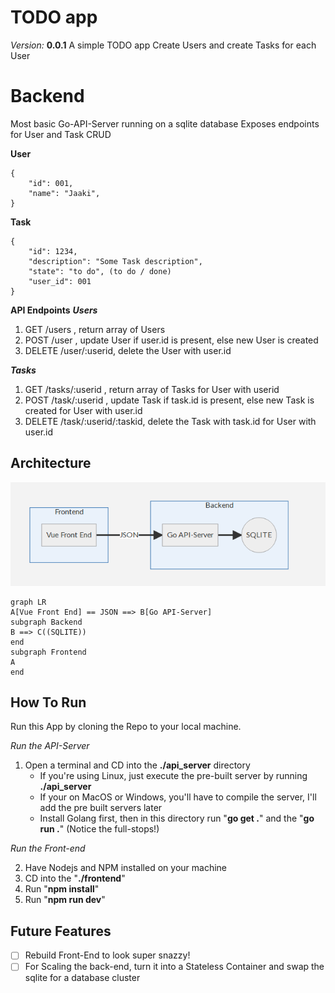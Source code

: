 # TODO app
*Version:* **0.0.1**
A simple TODO app 
Create Users and create Tasks for each User


# Backend

Most basic Go-API-Server running on a sqlite database
Exposes endpoints for User and Task CRUD

**User**

    {	
        "id": 001,
        "name": "Jaaki",
    }


**Task**

    {	
        "id": 1234,
        "description": "Some Task description",
        "state": "to do", (to do / done)
        "user_id": 001
    }

**API Endpoints**
***Users***
 1. GET /users , return array of Users
 2. POST /user , update User if user.id is present, else new User is created 
 3. DELETE /user/:userid, delete the User with user.id

***Tasks***
 1. GET /tasks/:userid , return array of Tasks for User with userid 
 2. POST /task/:userid , update Task if task.id is present, else new Task is created for User with user.id
 3. DELETE /task/:userid/:taskid, delete the Task with task.id for User with user.id

## Architecture

![enter image description here](https://github.com/jaakidup/ubiquitous-guide/blob/master/Architecture-Mermaid_Graph.png)

```mermaid
graph LR
A[Vue Front End] == JSON ==> B[Go API-Server]
subgraph Backend
B ==> C((SQLITE))
end
subgraph Frontend
A
end

```
## How To Run

Run this App by cloning the Repo to your local machine.

*Run the API-Server*

 1. Open a terminal and CD into the **./api_server** directory 
     - If you're using Linux, just execute the pre-built server by running **./api_server**
     - If your on MacOS or Windows, you'll have to compile the server, I'll add the pre built servers later
     - Install Golang first, then in this directory run "**go get .**" and the "**go run .**" (Notice the full-stops!)
		

*Run the Front-end*			

 2. Have Nodejs and NPM installed on your machine
 3. CD into the "**./frontend**" 
 4. Run "**npm install**"
 5. Run "**npm run dev**"



## Future Features

 - [ ] Rebuild Front-End to look super snazzy!
 - [ ] For Scaling the back-end, turn it into a Stateless Container and swap the sqlite for a database cluster
